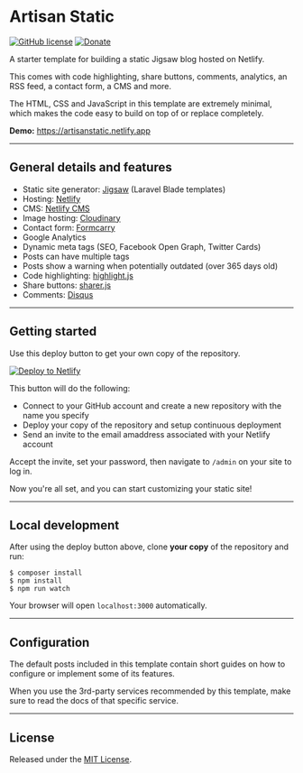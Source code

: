 # Artisan Static

[![GitHub license](https://img.shields.io/badge/license-MIT-blue.svg)](https://oss.ninja/mit/raniesantos)
[![Donate](https://img.shields.io/badge/$-donate-tomato.svg)](https://ko-fi.com/raniesantos)

A starter template for building a static Jigsaw blog hosted on Netlify.

This comes with code highlighting, share buttons, comments, analytics, an RSS feed, a contact form, a CMS and more.

The HTML, CSS and JavaScript in this template are extremely minimal, which makes the code easy to build on top of or replace completely.

**Demo:** https://artisanstatic.netlify.app

---

## General details and features

- Static site generator: [Jigsaw](http://jigsaw.tighten.co) (Laravel Blade templates)
- Hosting: [Netlify](https://www.netlify.com)
- CMS: [Netlify CMS](https://www.netlifycms.org)
- Image hosting: [Cloudinary](https://cloudinary.com)
- Contact form: [Formcarry](https://formcarry.com)
- Google Analytics
- Dynamic meta tags (SEO, Facebook Open Graph, Twitter Cards)
- Posts can have multiple tags
- Posts show a warning when potentially outdated (over 365 days old)
- Code highlighting: [highlight.js](https://github.com/highlightjs/highlight.js)
- Share buttons: [sharer.js](https://github.com/ellisonleao/sharer.js)
- Comments: [Disqus](https://disqus.com)

---

## Getting started

Use this deploy button to get your own copy of the repository.

[![Deploy to Netlify](https://www.netlify.com/img/deploy/button.svg)](https://app.netlify.com/start/deploy?repository=https://github.com/raniesantos/artisan-static&stack=cms)

This button will do the following:

- Connect to your GitHub account and create a new repository with the name you specify
- Deploy your copy of the repository and setup continuous deployment
- Send an invite to the email amaddress associated with your Netlify account

Accept the invite, set your password, then navigate to `/admin` on your site to log in.

Now you're all set, and you can start customizing your static site!

---

## Local development

After using the deploy button above, clone **your copy** of the repository and run:

```shell
$ composer install
$ npm install
$ npm run watch
```

Your browser will open `localhost:3000` automatically.

---

## Configuration

The default posts included in this template contain short guides on how to configure or implement some of its features.

When you use the 3rd-party services recommended by this template, make sure to read the docs of that specific service.

---

## License

Released under the [MIT License](https://oss.ninja/mit/raniesantos).
